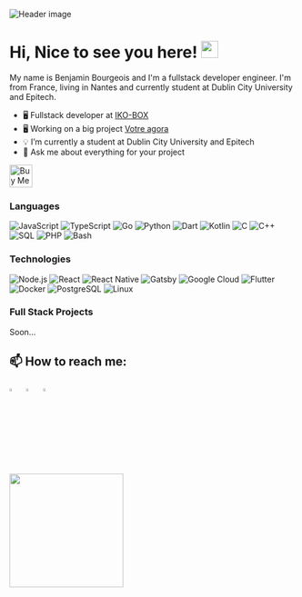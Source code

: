![Header image](https://github.com/benjaminbrgs/benjaminbrgs/blob/wip/assets/header.png)

# Hi, Nice to see you here! <img src="https://github.com/benjaminbrgs/benjaminbrgs/blob/main/wave.gif" width="30px">

My name is Benjamin Bourgeois and I'm a fullstack developer engineer.
I'm from France, living in Nantes and currently student at Dublin City University and Epitech. 

  - 🖥 Fullstack developer at [IKO-BOX](https://ikobox.fr/)
  - 🖥 Working on a big project [Votre agora](https://votreagora.fr/)
  - 💡 I’m currently a student at Dublin City University and Epitech
  - 💬 Ask me about everything for your project

<a href="https://www.buymeacoffee.com/bourgeoisbenjam" target="_blank"><img src="https://cdn.buymeacoffee.com/buttons/default-green.png" alt="Buy Me A Coffee" height="40px" ></a>

### Languages

![JavaScript](https://img.shields.io/badge/-JavaScript-000?&logo=JavaScript)
![TypeScript](https://img.shields.io/badge/-TypeScript-000?&logo=TypeScript)
![Go](https://img.shields.io/badge/-Go-000?&logo=Go)
![Python](https://img.shields.io/badge/-Python-000?&logo=Python)
![Dart](https://img.shields.io/badge/-Dart-000?&logo=Dart)
![Kotlin](https://img.shields.io/badge/-Dart-000?&logo=Kotlin)
![C](https://img.shields.io/badge/-C-000?&logo=C)
![C++](https://img.shields.io/badge/-C++-000?&logo=c%2b%2b&logoColor=00599C)
![SQL](https://img.shields.io/badge/-SQL-000?&logo=MySQL)
![PHP](https://img.shields.io/badge/-Php-000?&logo=Php)
![Bash](https://img.shields.io/badge/-Bash-000?&logo=gnu-bash)


### Technologies

![Node.js](https://img.shields.io/badge/-Node.js-000?&logo=node.js)
![React](https://img.shields.io/badge/-React-000?&logo=React)
![React Native](https://img.shields.io/badge/-React_Native-000?&logo=React)
![Gatsby](https://img.shields.io/badge/-Gatsby-000?&logo=Gatsby)
![Google Cloud](https://img.shields.io/badge/-Google_Cloud-000?&logo=google-cloud)
![Flutter](https://img.shields.io/badge/-Flutter-000?&logo=Flutter)
![Docker](https://img.shields.io/badge/-Docker-000?&logo=Docker)
![PostgreSQL](https://img.shields.io/badge/-PostgreSQL-000?&logo=PostgreSQL)
![Linux](https://img.shields.io/badge/-Linux-000?&logo=Linux)

### Full Stack Projects

Soon...

## 📫 How to reach me:
  
[<img src="https://img.icons8.com/color/48/000000/twitter.png" width="3.5%"/>](https://twitter.com/benjamin_brgs)  &nbsp; [<img src="https://img.icons8.com/color/48/000000/linkedin.png" width="3.5%"/>](https://www.linkedin.com/in/bourgeoisbenjamin/)  &nbsp;
<a href="mailto:contact@benjaminbourgeois.com"> <img src="https://img.icons8.com/fluent/48/000000/gmail.png" width="3.5%"/>

<img src="https://github.com/benjaminbrgs/benjaminbrgs/blob/main/life_balance.gif" width="200px">
